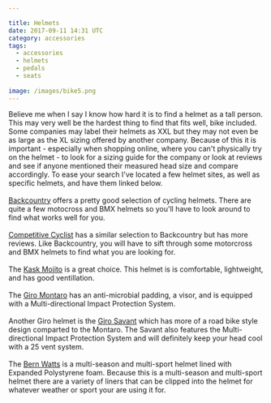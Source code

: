 ```yaml
---

title: Helmets
date: 2017-09-11 14:31 UTC
category: accessories
tags: 
  - accessories
  - helmets
  - pedals
  - seats
  
image: /images/bike5.png
---
```



<p class="layout-main__paragraph"> 
Believe me when I say I know how hard it is to find a helmet as a tall person. This may very well be the hardest thing to find that fits well, bike included. Some companies may label their helmets as XXL but they may not even be as large as the XL sizing offered by another company. Because of this it is important - especially when shopping online, where you can't physically try on the helmet - to look for a sizing guide for the company or look at reviews and see if anyone mentioned their measured head size and compare accordingly. To ease your search I've located a few helmet sites, as well as specific helmets, and have them linked below.
<br>
<br>
<a href="https://www.backcountry.com/bike-helmets?p=size%3Aextra-large%7Csize%3AXXL">Backcountry</a> offers a pretty good selection of cycling helmets. There are quite a few motocross and BMX helmets so you'll have to look around to find what works well for you.
<br>
<br>
<a href="https://www.competitivecyclist.com/bike-helmets?p=size%3Aextra-large%7Csize%3AXXL">Competitive Cyclist</a> has a similar selection to Backcountry but has more reviews. Like Backcountry, you will have to sift through some motorcross and BMX helmets to find what you are looking for.
<br>
<br>
The <a href="https://www.amazon.com/Kask-Mojito-Helmet-Black-Medium/dp/B01CISD0W6">Kask Mojito</a> is a great choice. This helmet is is comfortable, lightweight, and has good ventillation. 
<br>
<br>
The <a href="https://www.amazon.com/Giro-Montaro-MIPS-Helmet-Titanium/dp/B01LKXSNQI">Giro Montaro</a> has an anti-microbial padding, a visor, and is equipped with a Multi-directional Impact Protection System.
<br>
<br>
Another Giro helmet is the <a href="https://www.amazon.com/Giro-Savant-Helmet-Matte-Black/dp/B00MX8ZLGA">Giro Savant</a> which has more of a road bike style design comparted to the Montaro. The Savant also features the Multi-directional Impact Protection System and will definitely keep your head cool with a 25 vent system.
<br>
<br>
The <a href="https://www.amazon.com/Bern-Unlimited-Summer-Helmet-X-Large/dp/B016MXDMV2">Bern Watts</a> is a multi-season and multi-sport helmet lined with  Expanded Polystyrene foam. Because this is a multi-season and multi-sport helmet there are a variety of liners that can be clipped into the helmet for whatever weather or sport your are using it for.
</p>